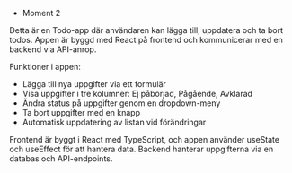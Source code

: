 * Moment 2

Detta är en Todo-app där användaren kan lägga till, uppdatera och ta bort todos. Appen är byggd med React på frontend och kommunicerar med en backend via API-anrop.

Funktioner i appen:
- Lägga till nya uppgifter via ett formulär
- Visa uppgifter i tre kolumner: Ej påbörjad, Pågående, Avklarad
- Ändra status på uppgifter genom en dropdown-meny
- Ta bort uppgifter med en knapp
- Automatisk uppdatering av listan vid förändringar

Frontend är byggt i React med TypeScript, och appen använder useState och useEffect för att hantera data. Backend hanterar uppgifterna via en databas och API-endpoints.